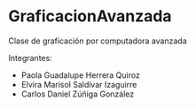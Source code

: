 # GraficacionAvanzada
Clase de graficación por computadora avanzada

Integrantes:
* Paola Guadalupe Herrera Quiroz
* Elvira Marisol Saldívar Izaguirre
* Carlos Daniel Zúñiga González
